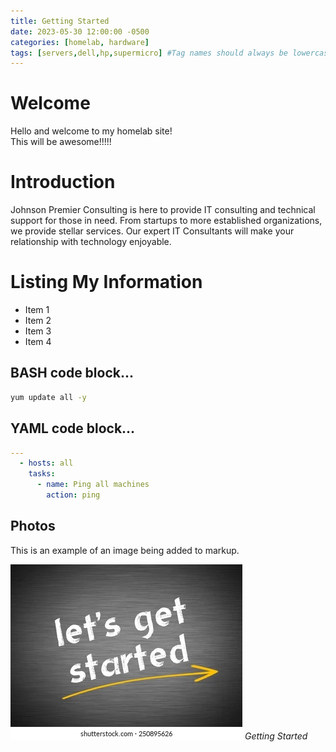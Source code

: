```yaml
---
title: Getting Started
date: 2023-05-30 12:00:00 -0500
categories: [homelab, hardware]
tags: [servers,dell,hp,supermicro] #Tag names should always be lowercase
---
```


<!--This is an HTML comment in markdown. Similar to # in bash -->

<!--Titles can be in H1-H6, whichever format you choose, put that many #'s in front of the title -->

# Welcome

Hello and welcome to my homelab site! \
This will be awesome!!!!!

# Introduction 
Johnson Premier Consulting is here to provide IT consulting and technical support for those in need. From startups to more established organizations, we provide stellar services. Our expert IT Consultants will make your relationship with technology enjoyable.

<!--*'s will help you create unordered lists -->

# Listing My Information


* Item 1
* Item 2
* Item 3
* Item 4


<!-- ``` data inside ``` will help you create code blocks -->

<!-- below is a bash code block -->

## BASH code block...
```bash
yum update all -y
```

<!-- below is a yml code block -->

## YAML code block...

```yml
---
  - hosts: all
    tasks:
      - name: Ping all machines
        action: ping
```

<!-- below is commented out, because it's not working on the github site, but it is working locally. When I comment out the ## Photos section, the website updates correctly. ** NEED TO TROUBLESHOOT **
-->

## Photos

This is an example of an image being added to markup.

![Getting Started](/assets/img/posts/getting-started.jpg)
_Getting Started_

